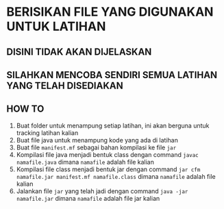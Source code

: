 # BERISIKAN FILE YANG DIGUNAKAN UNTUK LATIHAN

## DISINI TIDAK AKAN DIJELASKAN

## SILAHKAN MENCOBA SENDIRI SEMUA LATIHAN YANG TELAH DISEDIAKAN

## HOW TO

1. Buat folder untuk menampung setiap latihan, ini akan berguna untuk tracking latihan kalian
2. Buat file java untuk menampung kode yang ada di latihan
3. Buat file `manifest.mf` sebagai bahan kompilasi ke file `jar`
4. Kompilasi file java menjadi bentuk class dengan command `javac namafile.java` dimana `namafile` adalah file kalian
5. Kompilasi file class menjadi bentuk jar dengan command `jar cfm namafile.jar manifest.mf namafile.class` dimana `namafile` adalah file kalian
6. Jalankan file `jar` yang telah jadi dengan command `java -jar namafile.jar` dimana `namafile` adalah file jar kalian
